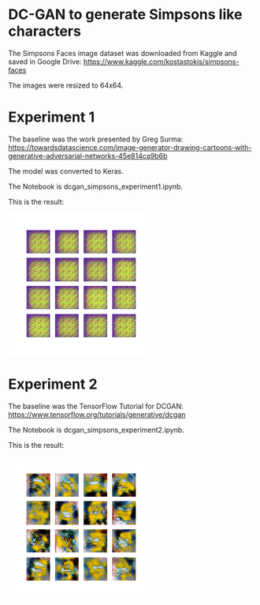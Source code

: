 # DC-GAN to generate Simpsons like characters

The Simpsons Faces image dataset was downloaded from Kaggle and saved in Google Drive: https://www.kaggle.com/kostastokis/simpsons-faces

The images were resized to 64x64.

# Experiment 1
The baseline was the work presented by Greg Surma:
https://towardsdatascience.com/image-generator-drawing-cartoons-with-generative-adversarial-networks-45e814ca9b6b

The model was converted to Keras.

The Notebook is dcgan_simpsons_experiment1.ipynb.

This is the result:

![Images during training](https://github.com/ravasconcelos/simpsons_dcgan/blob/master/dcgan_simpsons_experiment1.gif?raw=true)

# Experiment 2
The baseline was the TensorFlow Tutorial for DCGAN:
https://www.tensorflow.org/tutorials/generative/dcgan

The Notebook is dcgan_simpsons_experiment2.ipynb.

This is the result:

![Images during training](https://github.com/ravasconcelos/simpsons_dcgan/blob/master/dcgan_simpsons_experiment2.gif?raw=true)
